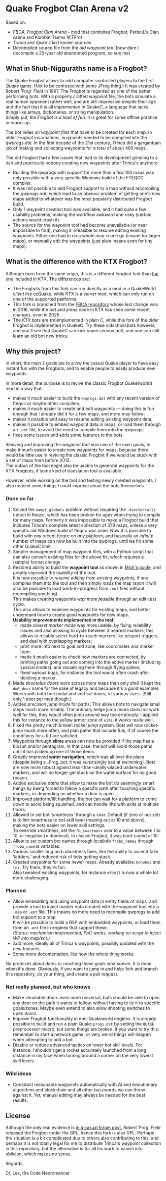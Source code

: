 # Quake Frogbot Clan Arena v2

Based on:
- _FBCA, Frogbot Clan Arena_ - mod that combines Frogbot, ParboiL's Clan Arena and Kombat Teams (KTPro)
- _Trinca_ and _Spike's_ last known sources
- Decompiled source file from the _old waypoint tool_ (how dare I decompile a 25-year old abandoned program, so sue me)


## What in Shub-Nigguraths name is a Frogbot?

The Quake Frogbot allows to add computer-controlled players to the first _Quake_ game. (Not to be confused with some JFrog thing.) It was created by _Robert 'Frog' Field_ in 1997. The Frogbot is regarded as one of the better performing bots. With a properly crafted waypoint file, the bots simulate a real human opponent rather well, and are still impressive despite their age and the fact that it is all implemented in QuakeC, a language that lacks things like arrays, dictionaries, or string manipulation.  
Simply put, _the Frogbot is a load of fun._ It is great for some offline practice or warm-up.

The bot relies on _waypoint files_ that have to be created for each map. In older Frogbot incarnations, waypoints needed to be compiled into the _qwprogs.dat._ In the first decade of the 21st century, _Trinca_ did a gargantuan job of making and collecting waypoints for a total of about 400 maps.

The old Frogbot had a few issues that lead to its development grinding to a halt and practically nobody creating new waypoints after Trinca's anymore:
- Building the qwprogs with support for more than a few 100 maps was only possible with a very specific Windows build of the FTEQCC compiler.
- It was not possible to add Frogbot support to a map without recompiling the _qwprogs.dat,_ which lead to an obvious problem of getting one's new maps added to whatever was the most popularly distributed Frogbot build.
- Only 1 waypoint creation tool was available, and it had quite a few usability problems, making the workflow awkward and risky (certain actions would crash it).
- The source for the waypoint tool had become unavailable (or near impossible to find), making it infeasible to resume editing existing waypoints. Either one had to do a whole map in one go (insane for larger maps), or manually edit the waypoints (just plain insane even for tiny maps).


## What is the difference with the KTX Frogbot?

Although born from the same origin, this is a different Frogbot fork than [the one included in KTX](https://github.com/QW-Group/ktx). The differences are:

- The Frogbots from this fork can run directly as a mod in a QuakeWorld _client_ like ezQuake, while KTX is a _server_ mod, which can only run on one of the supported platforms.
- This fork is branched from the [FBCA repository](https://github.com/ezQuake/fbca) whose last change was in 2016, while the bot and arena code in KTX has seen some recent changes, even in 2025.
- The KTX bots are (re)implemented in plain C, while this fork of the older Frogbot is implemented in QuakeC. Try these oldschool bots however, and you'll see that QuakeC can kick some serious butt, and one can still learn an old bot new tricks.


## Why this project?

In short, the main 2 goals are to allow the casual Quake player to have easy instant fun with the Frogbots, and to enable people to easily produce new waypoints.

In more detail, the purpose is to revive the classic Frogbot Quake(world) mod in a way that:
- makes it much easier to build the `qwprogs.dat` with any recent version of fteqcc or maybe other compilers;
- makes it much easier to create and edit waypoints — doing this is fun enough that I already did it for a few maps, and more may follow;
- makes it possible and easy to resume editing existing waypoint data;
- makes it possible to embed waypoint data in maps, or load them through an `.ent` file, to avoid the need to compile them into the qwprogs;
- fixes some issues and adds some features to the bots.

Reviving and improving the _waypoint tool_ was one of the main goals, to make it much easier to create new waypoints for maps, because there would be little use in reviving the classic Frogbot if we would be stuck with a set of maps from before 2012.  
The output of the tool might also be usable to generate waypoints for the KTX Frogbots, if some kind of translation tool is available.

However, while working on the tool and testing newly created waypoints, I also noticed some things I could improve about the bots themselves.

### Done so far

1. Solved the `numpr_globals` problem without requiring the `-Ovectorcalls` option in fteqcc, which has been broken for ages when trying to compile for many maps. Formerly it was impossible to make a Frogbot build that includes Trinca's complete latest collection of 378 maps, unless a very specific old Windows build of fteqcc was used. Now it is possible to build with _any_ recent fteqcc on _any_ platform, and basically an _infinite_ number of maps can now be built into the qwprogs, until we hit some other QuakeC limit.
2. Simpler management of map waypoint files, with a Python script that can also convert existing files for the above fix, which requires a (simple) format change.
3. Restored ability to build the **waypoint tool** as shown in [Mick's guide](https://mickkn.mooo.com/quakeworld/frogbot/), and greatly improved the usability of the tool.  
   It is now possible to _resume editing_ from existing waypoints, if one compiles them into the tool and then simply loads the map (soon it will also be possible to load work-in-progress from `.ent` files without recompiling anything).  
   This makes creating waypoints _way more feasible_ through an edit-test cycle.  
   This also allows to examine waypoints for existing maps, and better understand how to create good waypoints for new maps.  
   **Usability improvements implemented in the tool:**
   - made _closest marker mode_ way more usable, by fixing reliability issues and also allowing to cycle between 3 nearest markers; this allows to reliably select hard-to-reach markers like teleport triggers, and deal with overlapping markers;
   - print more info next to goal and zone, like coordinates and marker type;
   - made it much easier to check how markers are connected, by printing paths going out and coming into the active marker (including special modes), and visualising them through flying spikes;
   - fixed various bugs, for instance the tool would often crash after deleting a marker.
4. Made _shootable doors_ work across more maps than only _dm6_ (I kept the `dm6_door` name for the sake of legacy and because it's a good example). Works with both horizontal and vertical doors, of various sizes. (Still only 1 door per map though.)
5. Added _precision jump mode_ for paths. This allows bots to navigate small steps much more reliably. The ordinary ledge jump mode does not work well for this, they would often jump around way too erratically. I applied this for instance to the yellow armor zone of `e1m2`, it works really well.
6. Fixed the pretty much broken _rocket jump_ system. Bots will now rocket-jump much more often, and plan paths that include RJs, if of course the conditions for a RJ are satisfied.
7. Waypoints through **slime** areas can now be provided if the map has a biosuit and/or pentagram. In that case, the bot will avoid those paths until it has picked up one of those items.
8. Greatly improved **water navigation,** which was all over the place (despite being a _Frog_bot, it was surprisingly bad at swimming). Bots are now more robust against less-than-ideally-placed underwater markers, and will no longer get stuck on the water surface for no good reason.
9. Added _exclusive paths_ that allow to make the bot do seemingly smart things by being forced to follow a specific path after touching specific markers, or depending on whether a door is open.
10. Improved platform/lift handling, the bot can wait for a platform to come down to avoid being squished, and can handle lifts with exits at multiple floors.
11. Allowed to set bot _‘smartness’_ through a cvar. Default (if zero or not set) is to link smartness to bot skill level (maxing out at 10 and above), making the bots easier on lower skill settings.  
   To override smartness, set the `fb_smartness` cvar to a value between 1 to 10, or negative (= dumbest). In classic Frogbot, it was hard-coded at 10.
12. Allow to set custom bot names through localinfo `frobo_name1` through `frobo_name16` variables.
13. Various smaller bug and robustness fixes, like the ability to ascend fake ‘ladders,’ and reduced risk of bots getting stuck.
14. Created waypoints for some newer maps. Already available: `hohoho2` and `tox`. Try them, they're fun.  
Also tweaked existing waypoints, for instance `efdm13` is now a whole lot more challenging.

### Planned

- Allow embedding and using waypoint data in entity fields of maps, and provide a tool to inject marker data created with the waypoint tool into a `.map` or `.ent` file. This means no more need to recompile qwprogs to add bot support to a map.  
  It will be possible to build a BSP with embedded waypoints, or load them from an `.ent` file in engines that support these.   
  _(Status: mechanism implemented, PoC works, working on script to inject WP into map/ent.)_
- Add more, ideally all of Trinca's waypoints, possibly updated with the new features.
- Some more documentation, like how the whole thing works.

No promises about dates or reaching these goals whatsoever. It is done when it's done. Obviously, if you want to jump in and help: fork and branch this repository, do your thing, and create a pull request.

### Not really planned, but who knows
- Make shootable doors even more universal, bots should be able to open any door on the path it wants to follow, without having to tie it to specific goals/zones. Maybe even extend to also allow shooting switches to open doors.
- Improve Frogbot functionality in non-Quakeworld engines. It is already possible to build and run a plain Quake `progs.dat` by setting the `QUAKE` preprocessor macro, but some things are broken. If you want to try this: remember to start a network game, or very weird things will happen when attempting to add a bot.
- Disable or reduce advanced tactics on lower bot skill levels. For instance, I shouldn't get a rocket accurately launched from a long distance in my face when turning around a corner on the very lowest skill levels.

### Wild ideas
- Construct reasonable waypoints automatically with AI and evolutionary algorithms and blockchain and all other buzzwords we can throw against it. Yet, manual editing may always be needed for the best results.

## License

Although the only real evidence is [in a casual forum post](https://www.quakeworld.nu/news/177/frogbot-gets-gpl), Robert ‘Frog’ Field released the Frogbot under the GPL, hence this fork is also GPL. Perhaps the situation is a bit complicated due to others also contributing to this, and perhaps it is not totally legal for me to distribute Trinca's waypoint collection in this repository, but the alternative is for all his work to vanish into oblivion, which makes no sense.


Regards,

Dr. Lex, the Code Necromancer
